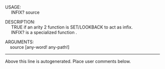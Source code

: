 USAGE:  
&nbsp;&nbsp;&nbsp;&nbsp;&nbsp;INFIX?&nbsp;source&nbsp;  
  
DESCRIPTION:  
&nbsp;&nbsp;&nbsp;&nbsp;&nbsp;TRUE&nbsp;if&nbsp;an&nbsp;arity&nbsp;2&nbsp;function&nbsp;is&nbsp;SET/LOOKBACK&nbsp;to&nbsp;act&nbsp;as&nbsp;infix.  
&nbsp;&nbsp;&nbsp;&nbsp;&nbsp;INFIX?&nbsp;is&nbsp;a&nbsp;specialized&nbsp;function&nbsp;.  
  
ARGUMENTS:  
&nbsp;&nbsp;&nbsp;&nbsp;source&nbsp;[any-word!&nbsp;any-path!]  
___
Above this line is autogenerated. Place user comments below.